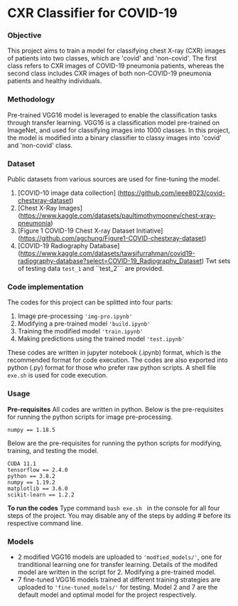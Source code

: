 # CXR Classifier for COVID-19

### Objective
This project aims to train a model for classifying chest X-ray (CXR) images of patients into two classes, which are 'covid' and 'non-covid'. The first class refers to CXR images of COVID-19 pneumonia patients, whereas the second class includes CXR images of both non-COVID-19 pneumonia patients and healthy individuals. 


### Methodology
Pre-trained VGG16 model is leveraged to enable the classification tasks through transfer learning. VGG16 is a classification model pre-trained on ImageNet, and used for classifying images into 1000 classes. In this project, the model is modified into a binary classifier to classy images into 'covid' and 'non-covid' class.


### Dataset
Public datasets from various sources are used for fine-tuning the model. 
1. [COVID-10 image data collection] (https://github.com/ieee8023/covid-chestxray-dataset)
2. [Chest X-Ray Images] (https://www.kaggle.com/datasets/paultimothymooney/chest-xray-pneumonia)
3. [Figure 1 COVID-19 Chest X-ray Dataset Initiative] (https://github.com/agchung/Figure1-COVID-chestxray-dataset)
4. [COVID-19 Radiography Database] (https://www.kaggle.com/datasets/tawsifurrahman/covid19-radiography-database?select=COVID-19_Radiography_Dataset)
Twt sets of testing data ```test_1``` and ``test_2``` are provided.

### Code implementation
The codes for this project can be splitted into four parts:
1. Image pre-processing ```'img-pro.ipynb'```
2. Modifying a pre-trained model ```'build.ipynb'```
3. Training the modified model ```'train.ipynb'```
4. Making predictions using the trained model ```'test.ipynb'```

These codes are written in jupyter notebook (.ipynb) format, which is the recommended format for code execution. 
The codes are also exported into python (.py) format for those who prefer raw python scripts. A shell file ```exe.sh``` is used for code execution. 


### Usage
__Pre-requisites__
All codes are written in python.
Below is the pre-requisites for running the python scripts for image pre-processing.
``` 
numpy == 1.18.5
```

Below are the pre-requisites for running the python scripts for modifying, training, and testing the model. 
```
CUDA 11.1
tensorflow == 2.4.0 
python == 3.8.2
numpy == 1.19.2 
matplotlib == 3.6.0
scikit-learn == 1.2.2
```

__To run the codes__
Type command ```bash exe.sh ``` in the console for all four steps of the project. You may disable any of the steps by adding # before its respective command line. 


### Models
- 2 modified VGG16 models are uploaded to ```'modfied_models/'```, one for tranditional learning one for transfer learning. Details of the modifed model are written in the script for 2. Modifying a pre-trained model. 
- 7 fine-tuned VGG16 models trained at different training strategies are uploaded to ```'fine-tuned_models/'``` for testing. Model 2 and 7 are the default model and optimal model for the project respectively. 
